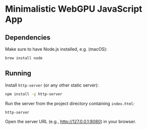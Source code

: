 
# Minimalistic WebGPU JavaScript App

## Dependencies

Make sure to have Node.js installed, e.g. (macOS):

```sh
brew install node
```

## Running

Install `http-server` (or any other static server):

```sh
npm install -g http-server
```

Run the server from the project directory containing `index.html`:
```sh
http-server
```

Open the server URL (e.g., http://127.0.0.1:8080) in your browser.